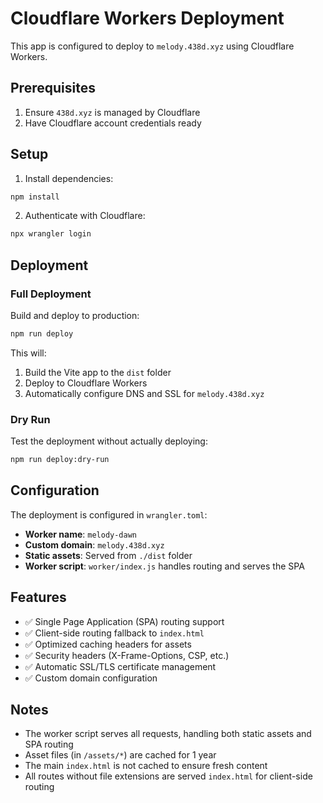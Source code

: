 # Cloudflare Workers Deployment

This app is configured to deploy to `melody.438d.xyz` using Cloudflare Workers.

## Prerequisites

1. Ensure `438d.xyz` is managed by Cloudflare
2. Have Cloudflare account credentials ready

## Setup

1. Install dependencies:
```bash
npm install
```

2. Authenticate with Cloudflare:
```bash
npx wrangler login
```

## Deployment

### Full Deployment

Build and deploy to production:
```bash
npm run deploy
```

This will:
1. Build the Vite app to the `dist` folder
2. Deploy to Cloudflare Workers
3. Automatically configure DNS and SSL for `melody.438d.xyz`

### Dry Run

Test the deployment without actually deploying:
```bash
npm run deploy:dry-run
```

## Configuration

The deployment is configured in `wrangler.toml`:
- **Worker name**: `melody-dawn`
- **Custom domain**: `melody.438d.xyz`
- **Static assets**: Served from `./dist` folder
- **Worker script**: `worker/index.js` handles routing and serves the SPA

## Features

- ✅ Single Page Application (SPA) routing support
- ✅ Client-side routing fallback to `index.html`
- ✅ Optimized caching headers for assets
- ✅ Security headers (X-Frame-Options, CSP, etc.)
- ✅ Automatic SSL/TLS certificate management
- ✅ Custom domain configuration

## Notes

- The worker script serves all requests, handling both static assets and SPA routing
- Asset files (in `/assets/*`) are cached for 1 year
- The main `index.html` is not cached to ensure fresh content
- All routes without file extensions are served `index.html` for client-side routing

